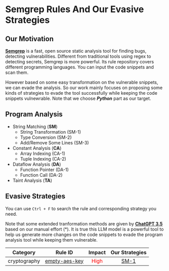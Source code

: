 # Semgrep Rules And Our Evasive Strategies
## Our Motivation
[**Semgrep**](https://semgrep.dev/) is a fast, open source static analysis tool for finding bugs, detecting vulnerabilities. Different from traditional tools using regex to detecting secrets, Semgrep is more powerful. Its rule repository covers different programming languages. You can input the code snippets and scan them.

However based on some easy transformation on the vulnerable snippets, we can evade the analysis. So our work mainly focuses on proposing some kinds of strategies to evade the tool successfully while keeping the code snippets vulnewrable. Note that we choose _**Python**_ part as our target.

## Program Analysis
- String Matching (**SM**)
  - String Transformation (SM-1)
  - Type Conversion (SM-2)
  - Add/Remove Some Lines (SM-3)
- Constant Analysis (**CA**)
  - Array Indexing (CA-1)
  - Tuple Indexing (CA-2)
- Dataflow Analysis (**DA**)
  - Function Pointer (DA-1)
  - Function Call (DA-2)
- Taint Analysis (**TA**)

## Evasive Strategies
You can use `Ctrl + F` to search the rule and corresponding strategy you need. 

Note that some extended tranformation methods are given by [**ChatGPT 3.5**](https://chat.openai.com/) based on our manual effort (*). It is true this LLM model is a powerful tool to help us generate more changes on the code snippets to evade the program analysis tool while keeping them vulnerable.

| **Category** | **Rule ID** | **Impact** |**Our Strategies** |
|:----------------:|:-------------------:|:-------------------:|:-------------------:|
| cryptography | [empty-aes-key](https://semgrep.dev/orgs/nwpu/editor/r/python.cryptography.security.empty-aes-key.empty-aes-key) | <font color="red"> High </font>  | [SM-1](./cryptography/empty-aes-key.md) |



